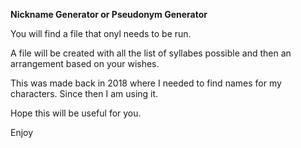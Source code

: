 **Nickname Generator or Pseudonym Generator**

You will find a file that onyl needs to be run. 

A file will be created with all the list of syllabes possible and then an arrangement based on your wishes. 

This was made back in 2018 where I needed to find names for my characters. Since then I am using it. 


Hope this will be useful for you. 

Enjoy
